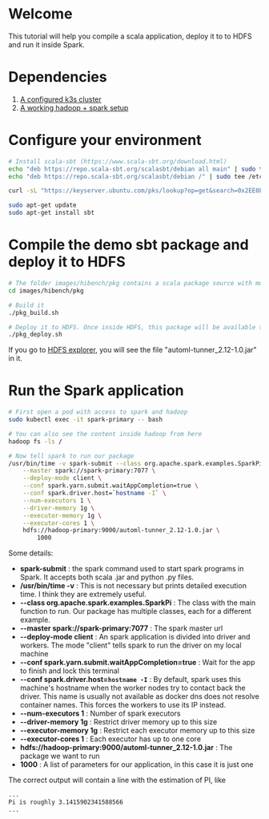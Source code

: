 # Welcome

This tutorial will help you compile a scala application, deploy it to to HDFS and run it inside Spark.

# Dependencies

1. [A configured k3s cluster](../k3s/main.md)
1. [A working hadoop + spark setup](./bigdata2_main.md)

# Configure your environment

```bash
# Install scala-sbt (https://www.scala-sbt.org/download.html)
echo "deb https://repo.scala-sbt.org/scalasbt/debian all main" | sudo tee /etc/apt/sources.list.d/sbt.list
echo "deb https://repo.scala-sbt.org/scalasbt/debian /" | sudo tee /etc/apt/sources.list.d/sbt_old.list

curl -sL "https://keyserver.ubuntu.com/pks/lookup?op=get&search=0x2EE0EA64E40A89B84B2DF73499E82A75642AC823" | sudo apt-key add

sudo apt-get update
sudo apt-get install sbt
```

# Compile the demo sbt package and deploy it to HDFS

```bash
# The folder images/hibench/pkg contains a scala package source with multiple examples
cd images/hibench/pkg

# Build it
./pkg_build.sh

# Deploy it to HDFS. Once inside HDFS, this package will be available to every pod
./pkg_deploy.sh
```

If you go to [HDFS explorer](http://localhost:9870/explorer.html#/), you will see the file "automl-tunner_2.12-1.0.jar" in it.

# Run the Spark application

```bash
# First open a pod with access to spark and hadoop
sudo kubectl exec -it spark-primary -- bash

# You can also see the content inside hadoop from here
hadoop fs -ls /

# Now tell spark to run our package
/usr/bin/time -v spark-submit --class org.apache.spark.examples.SparkPi \
    --master spark://spark-primary:7077 \
    --deploy-mode client \
    --conf spark.yarn.submit.waitAppCompletion=true \
    --conf spark.driver.host=`hostname -I` \
    --num-executors 1 \
    --driver-memory 1g \
    --executor-memory 1g \
    --executor-cores 1 \
    hdfs://hadoop-primary:9000/automl-tunner_2.12-1.0.jar \
        1000
```

Some details:

* **spark-submit** : the spark command used to start spark programs in Spark. It accepts both scala .jar and python .py files.
* **/usr/bin/time -v** : This is not necessary but prints detailed execution time. I think they are extremely useful.
* **--class org.apache.spark.examples.SparkPi** : The class with the main function to run. Our package has multiple classes, each for a different example.
* **--master spark://spark-primary:7077** : The spark master url
* **--deploy-mode client** : An spark application is divided into driver and workers. The mode "client" tells spark to run the driver on my local machine
* **--conf spark.yarn.submit.waitAppCompletion=true** : Wait for the app to finish and lock this terminal
* **--conf spark.driver.host=`hostname -I`** : By default, spark uses this machine's hostname when the worker nodes try to contact back the driver. This name is usually not available as docker dns does not resolve container names. This forces the workers to use its IP instead.
* **--num-executors 1** : Number of spark executors
* **--driver-memory 1g** : Restrict driver memory up to this size
* **--executor-memory 1g** : Restrict each executor memory up to this size
* **--executor-cores 1** : Each executor has up to one core
* **hdfs://hadoop-primary:9000/automl-tunner_2.12-1.0.jar** : The package we want to run
* **1000** : A list of parameters for our application, in this case it is just one

The correct output will contain a line with the estimation of PI, like

```bash
...
Pi is roughly 3.1415902341588566
...
```
